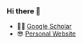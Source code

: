 ### Hi there 👋

- 👨‍💻 [Google Scholar](https://scholar.google.com/citations?user=pOpgtRgAAAAJ)
- 😎 [Personal Website](http://pdaicode.github.io) 

<!--
**pdaicode/pdaicode** is a ✨ _special_ ✨ repository because its `README.md` (this file) appears on your GitHub profile.

Here are some ideas to get you started:

- 🔭 I’m currently working on ...
- 🌱 I’m currently learning ...
- 👯 I’m looking to collaborate on ...
- 🤔 I’m looking for help with ...
- 💬 Ask me about ...
- 📫 How to reach me: ...
- 😄 Pronouns: ...
- ⚡ Fun fact: ...
-->
